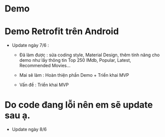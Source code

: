 # Demo
# Demo Retrofit trên Android

+ Update ngày 7/6  :
  - Đã làm được : sửa coding style, Material Design, thêm tính năng cho demo như lấy thông tin Top 250 IMdb, Popular, Latest, Recommended Movies...
  
  - Mai sẽ làm : Hoàn thiện phần Demo + Triển khai MVP
  - Vấn đề : Triển khai MVP 
  

Do code đang lỗi nên em sẽ update sau ạ. 
============================================================================================

+ Update ngày 8/6 
